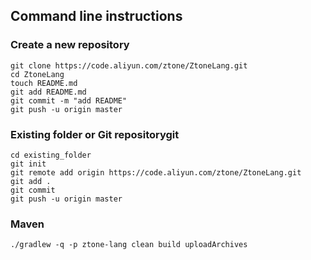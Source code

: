 ## Command line instructions

### Create a new repository

```
git clone https://code.aliyun.com/ztone/ZtoneLang.git
cd ZtoneLang
touch README.md
git add README.md
git commit -m "add README"
git push -u origin master
```

### Existing folder or Git repositorygit

```
cd existing_folder
git init
git remote add origin https://code.aliyun.com/ztone/ZtoneLang.git
git add .
git commit
git push -u origin master
```

### Maven

```
./gradlew -q -p ztone-lang clean build uploadArchives
```
